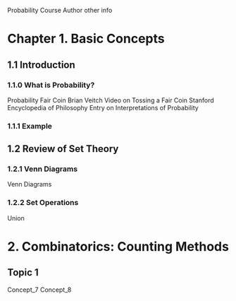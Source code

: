 Probability Course
Author
other info

# Chapter 1. Basic Concepts

## 1.1 Introduction 
### 1.1.0 What is Probability?
Probability
Fair Coin
Brian Veitch Video on Tossing a Fair Coin
Stanford Encyclopedia of Philosophy Entry on Interpretations of Probability

### 1.1.1 Example

## 1.2 Review of Set Theory
### 1.2.1 Venn Diagrams
Venn Diagrams
### 1.2.2 Set Operations
Union

# 2. Combinatorics: Counting Methods
## Topic 1
Concept_7
Concept_8



